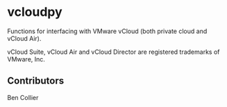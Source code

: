 vcloudpy
========

Functions for interfacing with VMware vCloud (both private cloud and vCloud Air).

vCloud Suite, vCloud Air and vCloud Director are registered trademarks of VMware, Inc.

Contributors
------------

Ben Collier


